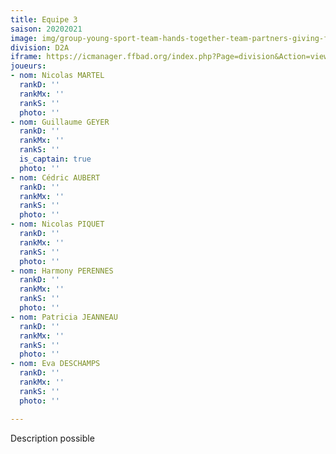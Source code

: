 ```yaml
---
title: Equipe 3
saison: 20202021
image: img/group-young-sport-team-hands-together-team-partners-giving-f-group-young-sport-team-hands-together-team-partners-giving-fist-129604322.jpg
division: D2A
iframe: https://icmanager.ffbad.org/index.php?Page=division&Action=view&ID_Division=6047&print=
joueurs:
- nom: Nicolas MARTEL
  rankD: ''
  rankMx: ''
  rankS: ''
  photo: ''
- nom: Guillaume GEYER
  rankD: ''
  rankMx: ''
  rankS: ''
  is_captain: true
  photo: ''
- nom: Cédric AUBERT
  rankD: ''
  rankMx: ''
  rankS: ''
  photo: ''
- nom: Nicolas PIQUET
  rankD: ''
  rankMx: ''
  rankS: ''
  photo: ''
- nom: Harmony PERENNES
  rankD: ''
  rankMx: ''
  rankS: ''
  photo: ''
- nom: Patricia JEANNEAU
  rankD: ''
  rankMx: ''
  rankS: ''
  photo: ''
- nom: Eva DESCHAMPS
  rankD: ''
  rankMx: ''
  rankS: ''
  photo: ''

---
```

Description possible